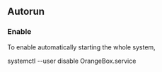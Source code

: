 ## Autorun

### Enable
To enable automatically starting the whole system, 

systemctl --user disable OrangeBox.service 